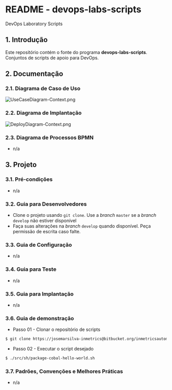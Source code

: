 # README - devops-labs-scripts
DevOps Laboratory Scripts

## 1. Introdução

Este repositório contém o fonte do programa **devops-labs-scripts**. Conjuntos de scripts de apoio para DevOps.


## 2. Documentação

### 2.1. Diagrama de Caso de Uso

![UseCaseDiagram-Context.png](./doc/UseCaseDiagram-Context.png) 


### 2.2. Diagrama de Implantação

![DeployDiagram-Context.png](./doc/DeployDiagram-Context.png) 


### 2.3. Diagrama de Processos BPMN

* n/a

## 3. Projeto

### 3.1. Pré-condições

* n/a

### 3.2. Guia para Desenvolvedores

* Clone o projeto usando `git clone`. Use a _branch_ `master` se a _branch_ `develop` não estiver disponível
* Faça suas alterações na _branch_ `develop` quando disponível. Peça permissão de escrita caso falte.


### 3.3. Guia de Configuração

* n/a


### 3.4. Guia para Teste

* n/a


### 3.5. Guia para Implantação

* n/a

### 3.6. Guia de demonstração

* Passo 01 - Clonar o repositório de scripts

```sh
$ git clone https://josemarsilva-inmetrics@bitbucket.org/inmetricsautomacao/devops-labs-scripts.git
```

* Passo 02 - Executar o script desejado

```sh
$ ./src/sh/package-cobal-hello-world.sh
```


### 3.7. Padrões, Convenções e Melhores Práticas

* n/a
